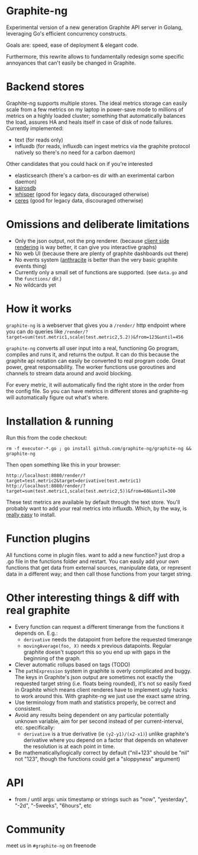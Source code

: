 # Graphite-ng

Experimental version of a new generation Graphite API server in Golang,
leveraging Go's efficient concurrency constructs.

Goals are: speed, ease of deployment & elegant code.

Furthermore, this rewrite allows to fundamentally redesign some specific
annoyances that can't easily be changed in Graphite.


# Backend stores

Graphite-ng supports multiple stores.
The ideal metrics storage can easily scale from a few metrics on my laptop in power-save mode
to millions of metrics on a highly loaded cluster; something that automatically balances the load,
assures HA and heals itself in case of disk of node failures.
Currently implemented:

* text (for reads only)
* influxdb (for reads, influxdb can ingest metrics via the graphite protocol natively so there's no need for a carbon daemon)

Other candidates that you could hack on if you're interested

* elasticsearch (there's a carbon-es dir with an exerimental carbon daemon)
* [kairosdb](https://code.google.com/p/kairosdb/)
* [whisper](https://github.com/graphite-project/whisper) (good for legacy data, discouraged otherwise)
* [ceres](https://github.com/graphite-project/ceres) (good for legacy data, discouraged otherwise)


# Omissions and deliberate limitations

 * Only the json output, not the png renderer. (because [client side
   rendering](https://github.com/vimeo/timeserieswidget/) is way better, it can give you interactive graphs)
 * No web UI (because there are plenty of graphite dashboards out there)
 * No events system ([anthracite](https://github.com/Dieterbe/anthracite/) is
   better than the very basic graphite events thing)
 * Currently only a small set of functions are supported. (see `data.go` and the `functions/` dir.)
 * No wildcards yet

# How it works

`graphite-ng` is a webserver that gives you a `/render/` http endpoint where
you can do queries like
`/render/?target=sum(test.metric1,scale(test.metric2,5.2))&from=123&until=456`

`graphite-ng` converts all user input into a real, functioning Go program,
compiles and runs it, and returns the output. It can do this because the
graphite api notation can easily be converted to real program code. Great
power, great responsability. The worker functions use goroutines and channels
to stream data around and avoid blocking.

For every metric, it will automatically find the right store in the order from the config file.
So you can have metrics in different stores and graphite-ng will automatically figure out what's where.

# Installation & running

Run this from the code checkout:

    rm -f executor-*.go ; go install github.com/graphite-ng/graphite-ng && graphite-ng

Then open something like this in your browser:

    http://localhost:8080/render/?target=test.metric2&target=derivative(test.metric1)
    http://localhost:8080/render/?target=sum(test.metric1,scale(test.metric2,5))&from=60&until=300

These test metrics are available by default through the text store.  You'll probably want
to add your real metrics into influxdb.  Which, by the way, is [really easy](http://influxdb.org/docs/) to install.


# Function plugins

All functions come in plugin files. want to add a new function? just drop a .go
file in the functions folder and restart. You can easily add your own functions
that get data from external sources, manipulate data, or represent data in a
different way; and then call those functions from your target string.


# Other interesting things & diff with real graphite

* Every function can request a different timerange from the functions it
  depends on. E.g.:
  * `derivative` needs the datapoint from before the requested timerange
  * `movingAverage(foo, X)` needs x previous datapoints. Regular graphite
	doesn't support this so you end up with gaps in the beginning of the graph.
* Clever automatic rollups based on tags (TODO)
* The `pathExpression` system in graphite is overly complicated and buggy. The
  keys in Graphite's json output are sometimes not exactly the requested target
  string (i.e. floats being rounded), it's not so easily fixed in Graphite
  which means client renderes have to implement ugly hacks to work around this.
  With graphite-ng we just use the exact same string.
* Use terminology from math and statistics properly, be correct and consistent.
* Avoid any results being dependent on any particular potentially unknown
  variable, aim for per second instead of per current-interval, etc.
  specifically:
  * `derivative` is a true derivative (ie `(y2-y1)/(x2-x1)`) unlike graphite's
	derivative where you depend on a factor that depends on whatever the
	resolution is at each point in time.
* Be mathematically/logically correct by default ("nil+123" should be "nil" not
  "123", though the functions could get a "sloppyness" argument)

# API

* from / until args: unix timestamp or strings such as "now", "yesterday", "-2d", "-5weeks", "6hours", etc

# Community
  meet us in `#graphite-ng` on freenode
